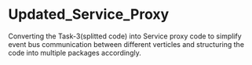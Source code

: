 # Updated_Service_Proxy
Converting the Task-3(splitted code) into Service proxy code to simplify event bus communication between different verticles and structuring the code into multiple packages accordingly. 
